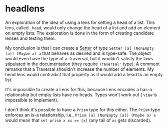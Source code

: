 # headlens

An exploration of the idea of using a lens for setting a head of a list.
This lens, called `_head`, would only change the head of a list and add an
element on empty lists. The exploration is done in the form of creating
candidate lenses and testing them.

My conclusion is that I can create a [Setter](https://hackage.haskell.org/package/lens-4.19.2/docs/Control-Lens-Setter.html#t:Setter)
of type `Setter [a] (NonEmpty [a]) (Maybe a) a` that behaves as desired and is
type-safe.
The object would even have the type of a Traversal, but it wouldn't satisfy
the laws stipulated in the documentation (they require `Traversal'` type).
A comment remarks that a Traversal shouldn't increase the number of elements.
My head lens would contradict that property as it would add a head to an empty list.

It's impossible to create a Lens for this, because Lens encodes a has-a
relationship but empty lists have no heads. Types won't work out (
`view` is impossible to implement).

I don't think it's possible to have a `Prism` type for this either. The `Prism`
type enforces an is-a relationship, i.e., `Prism [a] (NonEmpty [a]) (Maybe a) a`
would mean that `set prism x xs == [x]` (any tail of `xs` gets discarded).
